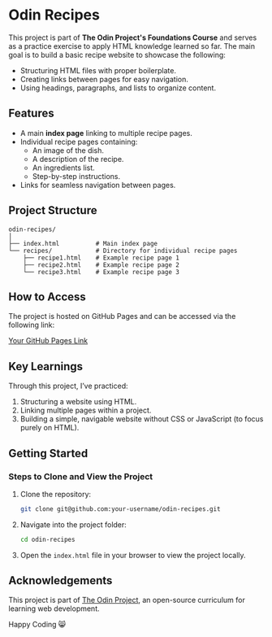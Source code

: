 # Odin Recipes

This project is part of **The Odin Project's Foundations Course** and serves as a practice exercise to apply HTML knowledge learned so far. The main goal is to build a basic recipe website to showcase the following:

- Structuring HTML files with proper boilerplate.
- Creating links between pages for easy navigation.
- Using headings, paragraphs, and lists to organize content.

## Features

- A main **index page** linking to multiple recipe pages.
- Individual recipe pages containing:
  - An image of the dish.
  - A description of the recipe.
  - An ingredients list.
  - Step-by-step instructions.
- Links for seamless navigation between pages.

## Project Structure

```
odin-recipes/
│
├── index.html          # Main index page
└── recipes/            # Directory for individual recipe pages
    ├── recipe1.html    # Example recipe page 1
    ├── recipe2.html    # Example recipe page 2
    └── recipe3.html    # Example recipe page 3
```

## How to Access

The project is hosted on GitHub Pages and can be accessed via the following link:

[Your GitHub Pages Link](https://adamgaafar.github.io/odin-recipes/)

## Key Learnings

Through this project, I’ve practiced:

1. Structuring a website using HTML.
2. Linking multiple pages within a project.
3. Building a simple, navigable website without CSS or JavaScript (to focus purely on HTML).

## Getting Started

### Steps to Clone and View the Project

1. Clone the repository:
   ```bash
   git clone git@github.com:your-username/odin-recipes.git
   ```
2. Navigate into the project folder:
   ```bash
   cd odin-recipes
   ```
3. Open the `index.html` file in your browser to view the project locally.

## Acknowledgements

This project is part of [The Odin Project](https://www.theodinproject.com/), an open-source curriculum for learning web development.

Happy Coding 😸